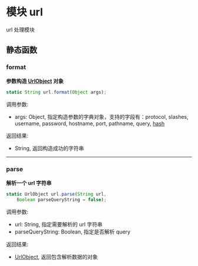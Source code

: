 # 模块 url
url 处理模块

## 静态函数
        
### format
**参数构造 [UrlObject](../../object/ifs/UrlObject.md) 对象**

```JavaScript
static String url.format(Object args);
```

调用参数:
* args: Object, 指定构造参数的字典对象，支持的字段有：protocol, slashes, username, password, hostname, port, pathname, query, [hash](hash.md)

返回结果:
* String, 返回构造成功的字符串

--------------------------
### parse
**解析一个 url 字符串**

```JavaScript
static UrlObject url.parse(String url,
    Boolean parseQueryString = false);
```

调用参数:
* url: String, 指定需要解析的 url 字符串
* parseQueryString: Boolean, 指定是否解析 query

返回结果:
* [UrlObject](../../object/ifs/UrlObject.md), 返回包含解析数据的对象

